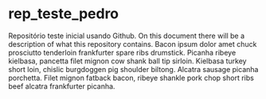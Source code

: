 # rep_teste_pedro
Repositório teste inicial usando Github.
On this document there will be a description of what this repository contains.
Bacon ipsum dolor amet chuck prosciutto tenderloin frankfurter spare ribs drumstick. Picanha ribeye kielbasa, pancetta filet mignon cow shank ball tip sirloin. Kielbasa turkey short loin, chislic burgdoggen pig shoulder biltong. Alcatra sausage picanha porchetta. Filet mignon fatback bacon, ribeye shankle pork chop short ribs beef alcatra frankfurter picanha.
